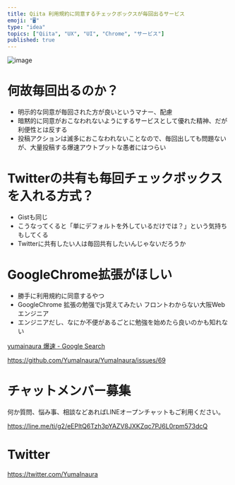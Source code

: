 ```yaml
---
title: Qiita 利用規約に同意するチェックボックスが毎回出るサービス
emoji: "🖥"
type: "idea"
topics: ["Qiita", "UX", "UI", "Chrome", "サービス"]
published: true
---
```


![image](https://user-images.githubusercontent.com/13635059/50553185-ec6aa680-0ce4-11e9-815b-89a31a860621.png)

# 何故毎回出るのか？

- 明示的な同意が毎回された方が良いというマナー、配慮
- 暗黙的に同意がおこなわれないようにするサービスとして優れた精神、だが利便性とは反する
- 投稿アクションは滅多におこなわれないことなので、毎回出しても問題ないが、大量投稿する爆速アウトプットな愚者にはつらい

# Twitterの共有も毎回チェックボックスを入れる方式？

- Gistも同じ
- こうなってくると「単にデフォルトを外しているだけでは？」という気持ちもしてくる
- Twitterに共有したい人は毎回共有したいんじゃないだろうか

# GoogleChrome拡張がほしい

- 勝手に利用規約に同意するやつ
- GoogleChrome 拡張の勉强でjs覚えてみたい フロントわからない大阪Webエンジニア
- エンジニアだし、なにか不便があるごとに勉強を始めたら良いのかも知れない

[yumainaura 爆速 - Google Search](https://www.google.com/search?q=yumainaura+%E7%88%86%E9%80%9F&oq=yumainaura+%E7%88%86%E9%80%9F&aqs=chrome..69i57j69i61j69i60l2j69i64l2.4929j0j7&sourceid=chrome&ie=UTF-8)

https://github.com/YumaInaura/YumaInaura/issues/69









<!-- Update From Qiita API -->

# チャットメンバー募集


何か質問、悩み事、相談などあればLINEオープンチャットもご利用ください。

https://line.me/ti/g2/eEPltQ6Tzh3pYAZV8JXKZqc7PJ6L0rpm573dcQ





# Twitter


https://twitter.com/YumaInaura


<!-- Update From Qiita API -->


